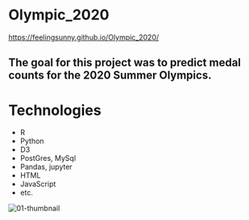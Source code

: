 # Olympic_2020

https://feelingsunny.github.io/Olympic_2020/

## The goal for this project was to predict medal counts for the 2020 Summer Olympics.

# Technologies
* R 
* Python
* D3
* PostGres, MySql
* Pandas, jupyter
* HTML
* JavaScript
* etc. 

![01-thumbnail](https://user-images.githubusercontent.com/49255104/71628223-87c67e00-2bbc-11ea-8317-90dde8a08801.png)

